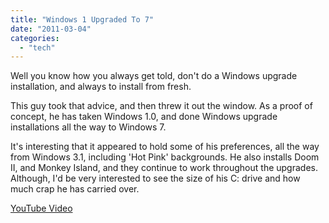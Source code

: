 ```yaml
---
title: "Windows 1 Upgraded To 7"
date: "2011-03-04"
categories: 
  - "tech"
---
```


Well you know how you always get told, don't do a Windows upgrade installation, and always to install from fresh.

This guy took that advice, and then threw it out the window. As a proof of concept, he has taken Windows 1.0, and done Windows upgrade installations all the way to Windows 7.

It's interesting that it appeared to hold some of his preferences, all the way from Windows 3.1, including 'Hot Pink' backgrounds. He also installs Doom II, and Monkey Island, and they continue to work throughout the upgrades. Although, I'd be very interested to see the size of his C: drive and how much crap he has carried over.

[YouTube Video](http://www.youtube.com/watch?v=vPnehDhGa14)
